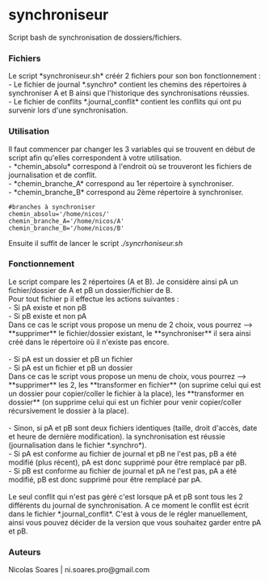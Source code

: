 # synchroniseur
Script bash de synchronisation de dossiers/fichiers.<br/>

<h3>Fichiers</h3>
Le script *synchroniseur.sh* créér 2 fichiers pour son bon fonctionnement :<br/>
- Le fichier de journal *.synchro* contient les chemins des répertoires à synchroniser A et B ainsi que l'historique des synchronisations réussies.<br/>
- Le fichier de conflits *.journal_conflit* contient les conflits qui ont pu survenir lors d'une synchronisation.

<h3>Utilisation</h3>
Il faut commencer par changer les 3 variables qui se trouvent en début de script afin qu'elles correspondent à votre utilisation.<br/>
- *chemin_absolu* correspond à l'endroit où se trouveront les fichiers de journalisation et de conflit.<br/>
- *chemin_branche_A* correspond au 1er répertoire à synchroniser.<br/>
- *chemin_branche_B* correspond au 2ème répertoire à synchroniser.

<pre><code>#branches à synchroniser
chemin_absolu='/home/nicos/'
chemin_branche_A='/home/nicos/A'
chemin_branche_B='/home/nicos/B'</code></pre>

Ensuite il suffit de lancer le script *./syncrhoniseur.sh*<br/>

<h3>Fonctionnement</h3>
Le script compare les 2 répertoires (A et B). Je considère ainsi pA un fichier/dossier de A et pB un dossier/fichier de B.<br/>
Pour tout fichier p il effectue les actions suivantes :<br/>
- Si pA existe et non pB<br/>
- Si pB existe et non pA<br/>
Dans ce cas le script vous propose un menu de 2 choix, vous pourrez --> **supprimer** le fichier/dossier existant, le **synchroniser** il sera ainsi créé dans le répertoire où il n'existe pas encore.<br/>
<br/>
- Si pA est un dossier et pB un fichier<br/>
- Si pA est un fichier et pB un dossier<br/>
Dans ce cas le script vous propose un menu de choix, vous pourrez --> **supprimer** les 2, les **transformer en fichier** (on suprime celui qui est un dossier pour copier/coller le fichier à la place), les **transformer en dossier** (on supprime celui qui est un fichier pour venir copier/coller récursivement le dossier à la place).<br/>
<br/>
- Sinon, si pA et pB sont deux fichiers identiques (taille, droit d'accès, date et heure de dernière modification). la synchronisation est réussie (journalisation dans le fichier *.synchro*).<br/>
- Si pA est conforme au fichier de journal et pB ne l'est pas, pB a été modifié (plus récent), pA est donc supprimé pour être remplacé par pB.<br/>
- Si pB est conforme au fichier de journal et pA ne l'est pas, pA a été modifié, pB est donc supprimé pour être remplacé par pA.<br/>
<br/>
Le seul conflit qui n'est pas géré c'est lorsque pA et pB sont tous les 2 différents du journal de synchronisation. A ce moment le conflit est écrit dans le fichier *.journal_conflit*. C'est à vous de le régler manuellement, ainsi vous pouvez décider de la version que vous souhaitez garder entre pA et pB.<br/>


<h3>Auteurs</h3>
Nicolas Soares | ni.soares.pro@gmail.com
